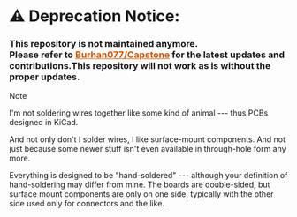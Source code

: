
 <div>
<h1>  <strong align="center" >⚠️ Deprecation Notice:</strong><br> </h1>
   <h3> This repository is not maintained anymore. <br>
    Please refer to <strong><a href="https://github.com/Burhan077/Capstone" style="color: #d35400; text-decoration: underline;">Burhan077/Capstone</a> </strong>for the latest updates and contributions.This repository will not work as is without the proper updates.</h3>
</div>


> [!NOTE]
> I'm not soldering wires together like some kind of animal ---
> thus PCBs designed in KiCad.
>
> And not only don't I solder wires, I like surface-mount
> components.  And not just because some newer stuff isn't
> even available in through-hole form any more.
>
> Everything is designed to be "hand-soldered" --- although
> your definition of hand-soldering may differ from mine. The
> boards are double-sided, but surface mount components are
> only on one side, typically with the other side used only
> for connectors and the like.
